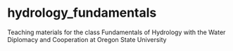 # hydrology_fundamentals
Teaching materials for the class Fundamentals of Hydrology with the Water Diplomacy and Cooperation at Oregon State University
